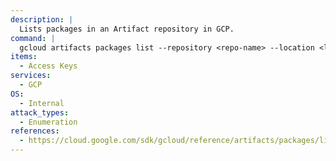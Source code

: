 ```yaml
---
description: |
  Lists packages in an Artifact repository in GCP.
command: |
  gcloud artifacts packages list --repository <repo-name> --location <location>
items:
  - Access Keys
services:
  - GCP
OS:
  - Internal
attack_types:
  - Enumeration
references:
  - https://cloud.google.com/sdk/gcloud/reference/artifacts/packages/list
---
```

